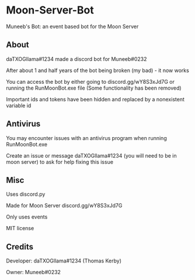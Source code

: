 # Moon-Server-Bot
Muneeb's Bot: an event based bot for the Moon Server

## About

daTXOGllama#1234 made a discord bot for Muneeb#0232

After about 1 and half years of the bot being broken (my bad) - it now works

You can access the bot by either going to discord.gg/wY8S3xJd7G or running the RunMoonBot.exe file (Some functionality has been removed)

Important ids and tokens have been hidden and replaced by a nonexistent variable id

## Antivirus

You may encounter issues with an antivirus program when running RunMoonBot.exe

Create an issue or message daTXOGllama#1234 (you will need to be in moon server) to ask for help fixing this issue

## Misc

Uses discord.py

Made for Moon Server discord.gg/wY8S3xJd7G

Only uses events

MIT license 

## Credits

Developer: daTXOGllama#1234 (Thomas Kerby)

Owner: Muneeb#0232
